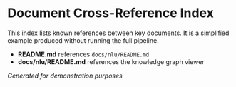# Document Cross-Reference Index

This index lists known references between key documents. It is a simplified example produced without running the full pipeline.

- **README.md** references `docs/nlu/README.md`
- **docs/nlu/README.md** references the knowledge graph viewer

*Generated for demonstration purposes*
